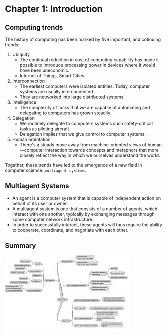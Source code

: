 # Chapter 1: Introduction

## Computing trends 
The history of computing has been marked by five important, and cotinuing trends: 
1. Ubiquity
    - The continual reduction in cost of computing capability has made it possible to introduce processing power in devices where it would have been uneconomic. 
    - Internet of Things, Smart Cities. 
2. Interconnection
    - The earliest computers were isolated entities. Today, computer systems are usually interconnected. 
    - They are networked into large distributed systems.   
3. Intelligence
    - The complexity of tasks that we are capable of automating and delegaitng to computers has grown steadily. 
4. Delegation
    - We routinely delegate to computers systems such safety-critical tasks as piloting aircraft. 
    - Delegation implies that we give control to computer systems. 
5. Human orientation
    - There's a steady move away from machine-oriented views of human—computer interaction towards concepts and metaphors that more closely reflect the way in which we ourselves understand the world.

Together, these trends have led to the emergence of a new field in computer science: `multiagent systems`. 

## Multiagent Systems
- An agent is a computer system that is 
capable of independent action on behalf of its user or owner.
- A multiagent system is one that consists of a number of agents, which interact with one another, typically by exchanging messages through some computer network infrastructure.
- In order to successfully interact, these agents will thus require the ability to 
cooperate, coordinate, and negotiate with each other. 

## Summary 
<img src="chapter1-mind-map.png" width=400 >

